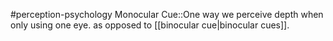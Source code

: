 #perception-psychology 
Monocular Cue::One way we perceive depth when only using one eye. as opposed to [[binocular cue|binocular cues]].
<!--SR:!2024-02-05,3,250-->